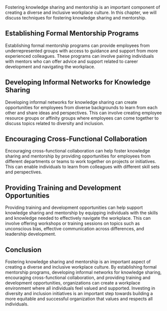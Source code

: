 
Fostering knowledge sharing and mentorship is an important component of creating a diverse and inclusive workplace culture. In this chapter, we will discuss techniques for fostering knowledge sharing and mentorship.

Establishing Formal Mentorship Programs
---------------------------------------

Establishing formal mentorship programs can provide employees from underrepresented groups with access to guidance and support from more experienced colleagues. These programs can involve pairing individuals with mentors who can offer advice and support related to career development and navigating the workplace.

Developing Informal Networks for Knowledge Sharing
--------------------------------------------------

Developing informal networks for knowledge sharing can create opportunities for employees from diverse backgrounds to learn from each other and share ideas and perspectives. This can involve creating employee resource groups or affinity groups where employees can come together to discuss topics related to diversity and inclusion.

Encouraging Cross-Functional Collaboration
------------------------------------------

Encouraging cross-functional collaboration can help foster knowledge sharing and mentorship by providing opportunities for employees from different departments or teams to work together on projects or initiatives. This can enable individuals to learn from colleagues with different skill sets and perspectives.

Providing Training and Development Opportunities
------------------------------------------------

Providing training and development opportunities can help support knowledge sharing and mentorship by equipping individuals with the skills and knowledge needed to effectively navigate the workplace. This can involve offering workshops or training sessions on topics such as unconscious bias, effective communication across differences, and leadership development.

Conclusion
----------

Fostering knowledge sharing and mentorship is an important aspect of creating a diverse and inclusive workplace culture. By establishing formal mentorship programs, developing informal networks for knowledge sharing, encouraging cross-functional collaboration, and providing training and development opportunities, organizations can create a workplace environment where all individuals feel valued and supported. Investing in diversity and inclusion initiatives is an important step towards building a more equitable and successful organization that values and respects all individuals.
